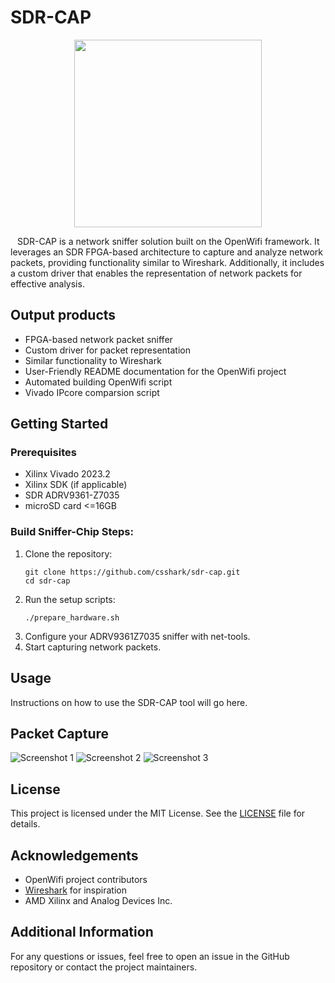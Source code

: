 <h1>SDR-CAP</h1>
<p align="center">
  <img src="https://i.ibb.co/5v97yzm/sdr-cap.jpg" width=300px; heigth=300px;>
</p>
<p> &ensp; SDR-CAP is a network sniffer solution built on the OpenWifi framework. It leverages an SDR FPGA-based architecture to capture and analyze network packets, providing functionality similar to Wireshark. Additionally, it includes a custom driver that enables the representation of network packets for effective analysis.</p>

<h2>Output products</h2>
<ul>
    <li>FPGA-based network packet sniffer</li>
    <li>Custom driver for packet representation</li>
    <li>Similar functionality to Wireshark</li>
    <li>User-Friendly README documentation for the OpenWifi project</li>
    <li>Automated building OpenWifi script</li>
    <li>Vivado IPcore comparsion script</li>
</ul>

<h2>Getting Started</h2>

<h3>Prerequisites</h3>
<ul>
    <li>Xilinx Vivado 2023.2</li>
    <li>Xilinx SDK (if applicable)</li>
    <li>SDR ADRV9361-Z7035</li>
    <li>microSD card <=16GB</li>
</ul>

<h3>Build Sniffer-Chip Steps:</h3>
<ol>
    <li>Clone the repository:
        <pre><code>git clone https://github.com/csshark/sdr-cap.git
cd sdr-cap</code></pre>
    </li>
    <li>Run the setup scripts:
        <pre><code>./prepare_hardware.sh</code></pre>
    </li>
    <li>Configure your ADRV9361Z7035 sniffer with net-tools.</li>
    <li>Start capturing network packets.</li>
</ol>

<h2>Usage</h2>
<p>Instructions on how to use the SDR-CAP tool will go here.</p>

<h2>Packet Capture</h2>
<img src="path/to/screenshot1.png" alt="Screenshot 1" />
<img src="path/to/screenshot2.png" alt="Screenshot 2" />
<img src="path/to/screenshot3.png" alt="Screenshot 3" />

<h2>License</h2>
<p>This project is licensed under the MIT License. See the <a href="LICENSE">LICENSE</a> file for details.</p>

<h2>Acknowledgements</h2>
<ul>
    <li>OpenWifi project contributors</li>
    <li><a href="https://www.wireshark.org/">Wireshark</a> for inspiration</li>
    <li>AMD Xilinx and Analog Devices Inc.</li>
</ul>

<h2>Additional Information</h2>
<p>For any questions or issues, feel free to open an issue in the GitHub repository or contact the project maintainers.</p>
